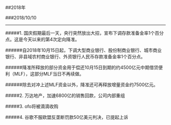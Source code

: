 ##2018年

###2018/10/10

---

#####1. 国庆假期最后一天，央行突然放出大招，宣布下调存款准备金率1个百分点。这是今天以来的第4次定向降准。


######自2018年10月15日起，下调大型商业银行、股份制商业银行、城市商业银行、非县域农村商业银行、外资银行人民币存款准备金率1个百分点。

######降准所释放的部分资金用于偿还10月15日到期的约4500亿元中期借贷便利（MLF），这部分MLF当日不再续做。

######除去对冲上述MLF资金以外，降准还可再释放增量资金约7500亿元。

#####2. 万达地产，加速6800亿的销售回款，公司内部重组

#####3. ofo将被滴滴收购

#####4. 谷歌不服欧盟反垄断罚款50亿美元判决，已提起上诉